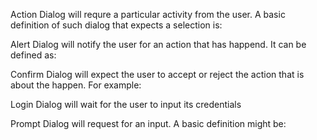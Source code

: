 
Action Dialog will requre a particular activity from the user. A basic definition of such dialog that expects a selection is:
<snippet id='action-dialog-code'/>



Alert Dialog will notify the user for an action that has happend. It can be defined as:  
<snippet id='alert-dialog-code'/>



Confirm Dialog will expect the user to accept or reject the action that is about the happen. For example:
<snippet id='confirm-dialog-code'/>



Login Dialog will wait for the user to input its credentials 
<snippet id='login-dialog-code'/>



Prompt Dialog will request for an input. A basic definition might be: 
<snippet id='prompt-dialog-code'/>